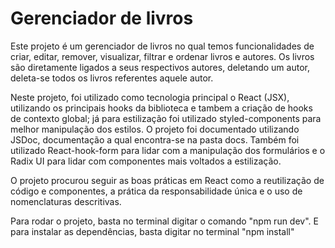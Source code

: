 # Gerenciador de livros

Este projeto é um gerenciador de livros no qual temos funcionalidades de criar, editar, remover, visualizar, filtrar e ordenar livros e autores. Os livros são diretamente ligados a seus respectivos autores, deletando um autor, deleta-se todos os livros referentes aquele autor. 

Neste projeto, foi utilizado como tecnologia principal o React (JSX), utilizando os principais hooks da biblioteca e tambem a criação de hooks de contexto global; já para estilização foi utilizado styled-components para melhor manipulação dos estilos. O projeto foi documentado utilizando JSDoc, documentação a qual encontra-se na pasta docs. Também foi utilizado React-hook-form para lidar com a manipulação dos formulários e o Radix UI para lidar com componentes mais voltados a estilização.

O projeto procurou seguir as boas práticas em React como a reutilização de código e componentes, a prática da responsabilidade única e o uso de nomenclaturas descritivas.


Para rodar o projeto, basta no terminal digitar o comando "npm run dev". E para instalar as dependências, basta digitar no terminal "npm install"



